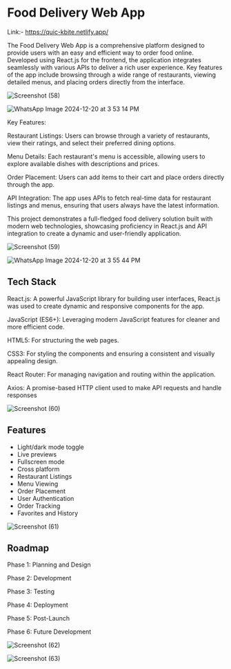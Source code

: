 
# Food Delivery Web App
Link:-  https://quic-kbite.netlify.app/

The Food Delivery Web App is a comprehensive platform designed to provide users with an easy and efficient way to order food online. Developed using React.js for the frontend, the application integrates seamlessly with various APIs to deliver a rich user experience. Key features of the app include browsing through a wide range of restaurants, viewing detailed menus, and placing orders directly from the interface.

![Screenshot (58)](https://github.com/user-attachments/assets/492da4b0-f388-48bd-abbc-4c14b3d39ffc)

![WhatsApp Image 2024-12-20 at 3 53 14 PM](https://github.com/user-attachments/assets/0468456c-3ad6-46c9-88d0-c11c631d2a37)



Key Features:

Restaurant Listings: Users can browse through a variety of restaurants, view their ratings, and select their preferred dining options.

Menu Details: Each restaurant's menu is accessible, allowing users to explore available dishes with descriptions and prices.

Order Placement: Users can add items to their cart and place orders directly through the app.

API Integration: The app uses APIs to fetch real-time data for restaurant listings and menus, ensuring that users always have the latest information.

This project demonstrates a full-fledged food delivery solution built with modern web technologies, showcasing proficiency in React.js and API integration to create a dynamic and user-friendly application.




![Screenshot (59)](https://github.com/user-attachments/assets/5c3af587-d017-4553-bde6-f1dcde474678)


![WhatsApp Image 2024-12-20 at 3 55 44 PM](https://github.com/user-attachments/assets/81a5f4c0-20c4-4db5-b9ca-1c2080d5cefb)



## Tech Stack
React.js: A powerful JavaScript library for building user interfaces, React.js was used to create dynamic and responsive components for the app.

JavaScript (ES6+): Leveraging modern JavaScript features for cleaner and more efficient code.

HTML5: For structuring the web pages.

CSS3: For styling the components and ensuring a consistent and visually appealing design.

React Router: For managing navigation and routing within the application.

Axios: A promise-based HTTP client used to make API requests and handle responses

![Screenshot (60)](https://github.com/user-attachments/assets/ef6c0189-cbd2-46e4-8d4a-29eafab6466c)



## Features


- Light/dark mode toggle
- Live previews
- Fullscreen mode
- Cross platform
- Restaurant Listings
- Menu Viewing
- Order Placement
- User Authentication
- Order Tracking
- Favorites and History

![Screenshot (61)](https://github.com/user-attachments/assets/df64b6eb-7a7d-46b2-a8c5-6235f3942131)


## Roadmap


Phase 1: Planning and Design

Phase 2: Development

Phase 3: Testing

Phase 4: Deployment

Phase 5: Post-Launch

Phase 6: Future Development



![Screenshot (62)](https://github.com/user-attachments/assets/1b119b1a-15dd-45ed-b16d-c81f5f5457e4)

![Screenshot (63)](https://github.com/user-attachments/assets/2c538517-2a2d-4489-be59-9df91e26f23f)

